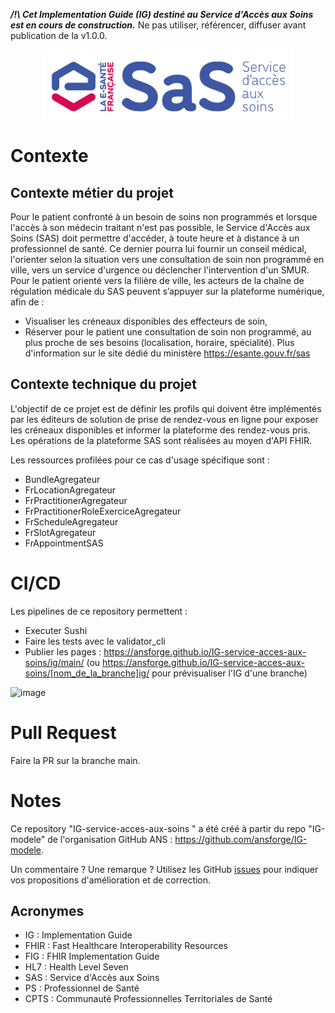 ***/!\ Cet Implementation Guide (IG) destiné au Service d'Accès aux Soins est en cours de construction.***
Ne pas utiliser, référencer, diffuser avant publication de la v1.0.0.

<div align="center">
<figure>
<img alt="Service d'Accès aux Soins (SAS)" src="input/images/sas_logo.png" align="middle">
</figure>
</div>

# Contexte

## Contexte métier du projet
Pour le patient confronté à un besoin de soins non programmés et lorsque l'accès à son médecin traitant n'est pas possible, le Service d'Accès aux Soins (SAS) doit permettre d'accéder, à toute heure et à distance à un professionnel de santé. Ce dernier pourra lui fournir un conseil médical, l'orienter selon la situation vers une consultation de soin non programmé en ville, vers un service d'urgence ou déclencher l'intervention d'un SMUR.
Pour le patient orienté vers la filière de ville, les acteurs de la chaîne de régulation médicale du SAS peuvent s’appuyer sur la plateforme numérique, afin de :
- Visualiser les créneaux disponibles des effecteurs de soin,
- Réserver pour le patient une consultation de soin non programmé, au plus proche de ses besoins (localisation, horaire, spécialité).
Plus d'information sur le site dédié du ministère https://esante.gouv.fr/sas

## Contexte technique du projet
L'objectif de ce projet est de définir les profils qui doivent être implémentés par les éditeurs de solution de prise de rendez-vous en ligne pour exposer les créneaux disponibles et informer la plateforme des rendez-vous pris.
Les opérations de la plateforme SAS sont réalisées au moyen d'API FHIR.

Les ressources profilées pour ce cas d'usage spécifique sont :
- BundleAgregateur
- FrLocationAgregateur
- FrPractitionerAgregateur
- FrPractitionerRoleExerciceAgregateur
- FrScheduleAgregateur
- FrSlotAgregateur
- FrAppointmentSAS

# CI/CD
Les pipelines de ce repository permettent : 
* Executer  Sushi
* Faire les tests avec le validator_cli
* Publier les pages :  https://ansforge.github.io/IG-service-acces-aux-soins/ig/main/ (ou https://ansforge.github.io/IG-service-acces-aux-soins/[nom_de_la_branche]ig/ pour prévisualiser l'IG d'une branche)

![image](https://user-images.githubusercontent.com/101335975/215342980-61686171-e3f8-40c5-865c-efdfc3dd52b4.png)

# Pull Request
Faire la PR sur la branche main.

# Notes
Ce repository "IG-service-acces-aux-soins " a été créé à partir du repo "IG-modele" de l'organisation GitHub ANS : <https://github.com/ansforge/IG-modele>.

Un commentaire ? Une remarque ? Utilisez les GitHub [issues](https://github.com/ansforge/IG-service-acces-aux-soins/issues) pour indiquer vos propositions d'amélioration et de correction.

## Acronymes

* IG : Implementation Guide
* FHIR : Fast Healthcare Interoperability Resources
* FIG : FHIR Implementation Guide
* HL7 : Health Level Seven
* SAS : Service d'Accès aux Soins
* PS : Professionnel de Santé
* CPTS : Communauté Professionnelles Territoriales de Santé